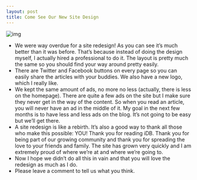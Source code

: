 ```yaml
---
layout: post
title: Come See Our New Site Design
---
```

![img](http://media.idownloadblog.com/wp-content/uploads/2010/08/Apple-Colorful.jpg)
* We were way overdue for a site redesign! As you can see it’s much better than it was before. That’s because instead of doing the design myself, I actually hired a professional to do it. The layout is pretty much the same so you should find your way around pretty easily.
* There are Twitter and Facebook buttons on every page so you can easily share the articles with your buddies. We also have a new logo, which I really like.
* We kept the same amount of ads, no more no less (actually, there is less on the homepage). There are quite a few ads on the site but I make sure they never get in the way of the content. So when you read an article, you will never have an ad in the middle of it. My goal in the next few months is to have less and less ads on the blog. It’s not going to be easy but we’ll get there.
* A site redesign is like a rebirth. It’s also a good way to thank all those who make this possible: YOU! Thank you for reading iDB. Thank you for being part of our growing community and thank you for spreading the love to your friends and family. The site has grown very quickly and I am extremely proud of where we’re at and where we’re going to.
* Now I hope we didn’t do all this in vain and that you will love the redesign as much as I do.
* Please leave a comment to tell us what you think.

